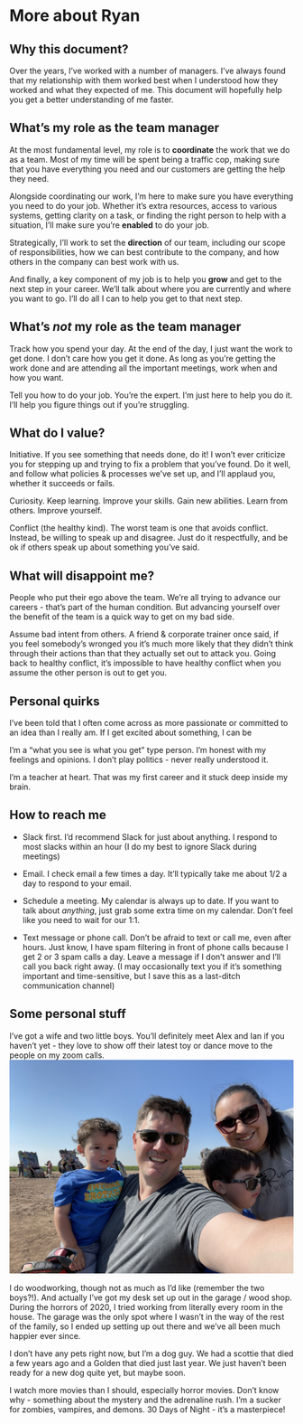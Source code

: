 # More about Ryan

## Why this document?

Over the years, I’ve worked with a number of managers. I’ve always found that my relationship with them worked best when I understood how they worked and what they expected of me. This document will hopefully help you get a better understanding of me faster.

## What’s my role as the team manager

At the most fundamental level, my role is to **coordinate** the work that we do as a team. Most of my time will be spent being a traffic cop, making sure that you have everything you need and our customers are getting the help they need.

Alongside coordinating our work, I’m here to make sure you have everything you need to do your job. Whether it’s extra resources, access to various systems, getting clarity on a task, or finding the right person to help with a situation, I’ll make sure you’re **enabled** to do your job.

Strategically, I’ll work to set the **direction** of our team, including our scope of responsibilities, how we can best contribute to the company, and how others in the company can best work with us.

And finally, a key component of my job is to help you **grow** and get to the next step in your career. We’ll talk about where you are currently and where you want to go. I’ll do all I can to help you get to that next step.

## What’s *not* my role as the team manager

Track how you spend your day. At the end of the day, I just want the work to get done. I don’t care how you get it done. As long as you’re getting the work done and are attending all the important meetings, work when and how you want.

Tell you how to do your job. You’re the expert. I’m just here to help you do it. I’ll help you figure things out if you’re struggling.

## What do I value?

Initiative. If you see something that needs done, do it! I won’t ever criticize you for stepping up and trying to fix a problem that you’ve found. Do it well, and follow what policies & processes we’ve set up, and I’ll applaud you, whether it succeeds or fails.

Curiosity. Keep learning. Improve your skills. Gain new abilities. Learn from others. Improve yourself.

Conflict (the healthy kind). The worst team is one that avoids conflict. Instead, be willing to speak up and disagree. Just do it respectfully, and be ok if others speak up about something you’ve said.

## What will disappoint me?

People who put their ego above the team. We’re all trying to advance our careers - that’s part of the human condition. But advancing yourself over the benefit of the team is a quick way to get on my bad side.

Assume bad intent from others. A friend & corporate trainer once said, if you feel somebody’s wronged you it’s much more likely that they didn’t think through their actions than that they actually set out to attack you. Going back to healthy conflict, it’s impossible to have healthy conflict when you assume the other person is out to get you.

## Personal quirks

I’ve been told that I often come across as more passionate or committed to an idea than I really am. If I get excited about something, I can be

I’m a “what you see is what you get” type person. I’m honest with my feelings and opinions. I don’t play politics - never really understood it.

I’m a teacher at heart. That was my first career and it stuck deep inside my brain.

## How to reach me

* Slack first. I’d recommend Slack for just about anything. I respond to most slacks within an hour (I do my best to ignore Slack during meetings)

* Email. I check email a few times a day. It’ll typically take me about 1/2 a day to respond to your email.

* Schedule a meeting. My calendar is always up to date. If you want to talk about *anything*, just grab some extra time on my calendar. Don’t feel like you need to wait for our 1:1.

* Text message or phone call. Don’t be afraid to text or call me, even after hours. Just know, I have spam filtering in front of phone calls because I get 2 or 3 spam calls a day. Leave a message if I don’t answer and I’ll call you back right away. (I may occasionally text you if it’s something important and time-sensitive, but I save this as a last-ditch communication channel)

## Some personal stuff

I’ve got a wife and two little boys. You’ll definitely meet Alex and Ian if you haven’t yet - they love to show off their latest toy or dance move to the people on my zoom calls.
![Cadillac Ranch](images/cadillac-ranch.jpg)

I do woodworking, though not as much as I’d like (remember the two boys?!). And actually I’ve got my desk set up out in the garage / wood shop. During the horrors of 2020, I tried working from literally every room in the house. The garage was the only spot where I wasn’t in the way of the rest of the family, so I ended up setting up out there and we’ve all been much happier ever since.

I don’t have any pets right now, but I’m a dog guy. We had a scottie that died a few years ago and a Golden that died just last year. We just haven’t been ready for a new dog quite yet, but maybe soon.

I watch more movies than I should, especially horror movies. Don’t know why - something about the mystery and the adrenaline rush. I’m a sucker for zombies, vampires, and demons. 30 Days of Night - it’s a masterpiece!
